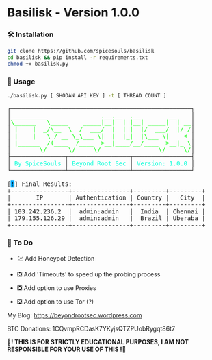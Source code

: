 # Basilisk - Version 1.0.0

### 🛠 Installation

```sh
git clone https://github.com/spicesouls/basilisk
cd basilisk && pip install -r requirements.txt
chmod +x basilisk.py
```

### 📃 Usage

```sh
./basilisk.py [ SHODAN API KEY ] -t [ THREAD COUNT ]
```

<pre>┌──────────────────────────────────────────────────┐
│<font color="#00FF00">__________               .__.__  .__        __    </font>│
│<font color="#00FF00">\______   \_____    _____|__|  | |__| _____|  | __</font>│
│<font color="#00FF00"> |    |  _/\__  \  /  ___/  |  | |  |/  ___/  |/ /</font>│
│<font color="#00FF00"> |    |   \ / __ \_\___ \|  |  |_|  |\___ \|    &lt; </font>│
│<font color="#00FF00"> |______  /(____  /____  &gt;__|____/__/____  &gt;__|_ \</font>│
│<font color="#00FF00">        \/      \/     \/                \/     \/</font>│
├───────────────┬─────────────────┬────────────────┤
│ <font color="#00FFD7">By SpiceSouls</font> │ <font color="#00FFD7">Beyond Root Sec</font> │ <font color="#00FFD7">Version: 1.0.0</font> │
└───────────────┴─────────────────┴────────────────┘

[<span style="background-color:#00AFFF"><font color="#000000">!</font></span>] Final Results:
+----------------+----------------+---------+---------+
|       IP       | Authentication | Country |   City  |
+----------------+----------------+---------+---------+
| 103.242.236.2  |  admin:admin   |  India  | Chennai |
| 179.155.126.29 |  admin:admin   |  Brazil | Uberaba |
+----------------+----------------+---------+---------+</pre>

### 📌 To Do

* 💹 Add Honeypot Detection 

* ❎ Add 'Timeouts' to speed up the probing process

* ❎ Add option to use Proxies

* ❎ Add option to use Tor (?)

My Blog: https://beyondrootsec.wordpress.com

BTC Donations: 1CQvmpRCDasK7YKyjsQTZPUobRygqt86t7

**🚧! THIS IS FOR STRICTLY EDUCATIONAL PURPOSES, I AM NOT RESPONSIBLE FOR YOUR USE OF THIS !🚧**

